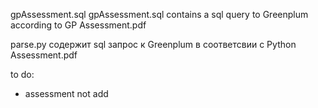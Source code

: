 gpAssessment.sql gpAssessment.sql contains a sql query to Greenplum according to GP Assessment.pdf

parse.py содержит sql запрос к Greenplum в соответсвии с Python Assessment.pdf


to do:
- assessment not add
